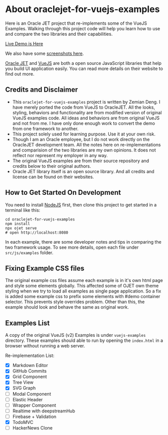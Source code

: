 # About oraclejet-for-vuejs-examples

Here is an Oracle JET project that re-implements some of the 
VueJS Examples. Walking through this project code will help you
learn how to use and compare the two libraries and their capabilities.

[Live Demo is Here](https://raw.githack.com/zemian/oraclejet-for-vuejs-examples-demo/master/web/index.html)

We also have some [screenshots here](docs/screenshots.md).

[Oracle JET](https://www.oracle.com/webfolder/technetwork/jet/index.html) and 
[VueJS](https://vuejs.org/) are both a open source JavaScript libraries that 
help you build UI application easily. You can read more details on their website
to find out more.

## Credits and Disclaimer

- This `oraclejet-for-vuejs-examples` project is written by Zemian Deng.
  I have merely ported the code from VueJS to OracleJET. All the looks, styling, 
  behaviors and functionality are from modified version of original VueJS examples code.
  All ideas and behaviors are from original VueJS and not from me. I have only done
  enough work to convert the demo from one framework to another.
- This project solely used for learning purpose. Use it at your own risk.
- Though I am an Oracle employee, but I do not work directly
  on the OracleJET development team. All the notes here on re-implementations and comparision
  of the two libraries are my own opinions. It does not reflect nor represent my employer 
  in any way. 
- The original VueJS examples are from their source repository and credits below to their 
  original authors.
- Oracle JET library itself is an open source library. And all credits and license
  can be found on their websites.

## How to Get Started On Development

You need to install [NodeJS](https://nodejs.org/en/) first, then clone this project to 
get started in a terminal like this:

```
cd oraclejet-for-vuejs-examples
npm install
npx ojet serve
# open http://localhost:8080
```

In each example, there are some developer notes and tips in
comparing the two framework usage. To see more details, open each
file under `src/js/examples` folder.

## Fixing Example CSS files

The original example css files assume each example is in it's own html page
and style some elements globally. This affected some of OJET own theme styling
when we try to load all examples as single page application. So a fix is added 
some example css to prefix some elements with #demo container selector. This 
prevents style overrides problem. Other than this, the example should look
and behave the same as original work.

## Examples List

A copy of the original VueJS (v2) Examples is under `vuejs-examples` 
directory. These examples should able to run by opening the `index.html` 
in a browser without running a web server. 

Re-implementation List:

- [x] Markdown Editor
- [x] GitHub Commits
- [x] Grid Component
- [x] Tree View
- [x] SVG Graph
- [ ] Modal Component
- [ ] Elastic Header
- [ ] Wrapper Component
- [ ] Realtime with deepstreamHub
- [ ] Firebase + Validation
- [x] TodoMVC
- [ ] HackerNews Clone
